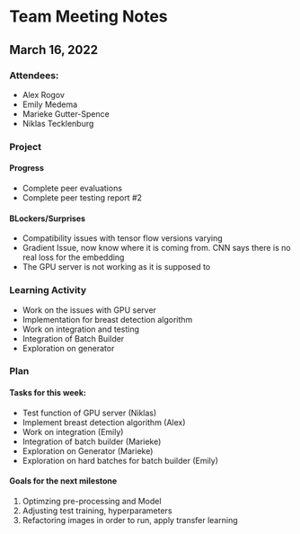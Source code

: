 # Team Meeting Notes
## March 16, 2022

### Attendees:
- Alex Rogov
- Emily Medema
- Marieke Gutter-Spence
- Niklas Tecklenburg

### Project
#### Progress
- Complete peer evaluations
- Complete peer testing report #2 


#### BLockers/Surprises
- Compatibility issues with tensor flow versions varying
- Gradient Issue, now know where it is coming from. CNN says there is no real loss for the embedding
- The GPU server is not working as it is supposed to 




### Learning Activity 
- Work on the issues with GPU server
- Implementation for breast detection algorithm 
- Work on integration and testing 
- Integration of Batch Builder
- Exploration on generator 


### Plan

#### Tasks for this week:
- Test function of GPU server (Niklas)
- Implement breast detection algorithm (Alex) 
- Work on integration (Emily)
- Integration of batch builder (Marieke)
- Exploration on Generator (Marieke)
- Exploration on hard batches for batch builder (Emily)

####  Goals for the next milestone
1. Optimzing pre-processing and Model 
2. Adjusting test training, hyperparameters
3. Refactoring images in order to run, apply transfer learning